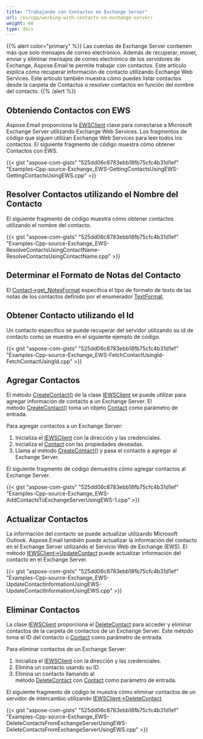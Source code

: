 ```yaml
---
title: "Trabajando con Contactos en Exchange Server"
url: /es/cpp/working-with-contacts-on-exchange-server/
weight: 60
type: docs
---
```


{{% alert color="primary" %}} Las cuentas de Exchange Server contienen más que solo mensajes de correo electrónico. Además de recuperar, mover, enviar y eliminar mensajes de correo electrónico de los servidores de Exchange, Aspose.Email te permite trabajar con contactos. Este artículo explica cómo recuperar información de contacto utilizando Exchange Web Services. Este artículo también muestra cómo puedes listar contactos desde la carpeta de Contactos o resolver contactos en función del nombre del contacto. {{% /alert %}} 
## **Obteniendo Contactos con EWS**
Aspose.Email proporciona la [EWSClient](https://apireference.aspose.com/email/cpp/class/aspose.email.clients.exchange.web_service.e_w_s_client) clase para conectarse a Microsoft Exchange Server utilizando Exchange Web Services. Los fragmentos de código que siguen utilizan Exchange Web Services para leer todos los contactos. El siguiente fragmento de código muestra cómo obtener Contactos con EWS.

{{< gist "aspose-com-gists" "525dd06c8783ebb18fb75cfc4b31d1ef" "Examples-Cpp-source-Exchange_EWS-GettingContactsUsingEWS-GettingContactsUsingEWS.cpp" >}}
## **Resolver Contactos utilizando el Nombre del Contacto**
El siguiente fragmento de código muestra cómo obtener contactos utilizando el nombre del contacto.

{{< gist "aspose-com-gists" "525dd06c8783ebb18fb75cfc4b31d1ef" "Examples-Cpp-source-Exchange_EWS-ResolveContactsUsingContactName-ResolveContactsUsingContactName.cpp" >}}
## **Determinar el Formato de Notas del Contacto**
El [Contact->get_NotesFormat](https://apireference.aspose.com/email/cpp/class/aspose.email.personal_info.contact) especifica el tipo de formato de texto de las notas de los contactos definido por el enumerador [TextFormat](https://apireference.aspose.com/email/cpp/namespace/aspose.email.personal_info).
## **Obtener Contacto utilizando el Id**
Un contacto específico se puede recuperar del servidor utilizando su id de contacto como se muestra en el siguiente ejemplo de código.

{{< gist "aspose-com-gists" "525dd06c8783ebb18fb75cfc4b31d1ef" "Examples-Cpp-source-Exchange_EWS-FetchContactUsingId-FetchContactUsingId.cpp" >}}
## **Agregar Contactos**
El método [CreateContact()](https://apireference.aspose.com/email/cpp/class/aspose.email.clients.exchange.web_service.i_e_w_s_client) de la clase [IEWSClient](https://apireference.aspose.com/email/cpp/class/aspose.email.clients.exchange.web_service.i_e_w_s_client) se puede utilizar para agregar información de contacto a un Exchange Server. El método [CreateContact()](https://apireference.aspose.com/email/cpp/class/aspose.email.clients.exchange.web_service.i_e_w_s_client) toma un objeto [Contact](https://apireference.aspose.com/email/cpp/class/aspose.email.personal_info.contact) como parámetro de entrada.

Para agregar contactos a un Exchange Server:

1. Inicializa el [IEWSClient](https://apireference.aspose.com/email/cpp/class/aspose.email.clients.exchange.web_service.i_e_w_s_client) con la dirección y las credenciales.
1. Inicializa el [Contact](https://apireference.aspose.com/email/cpp/class/aspose.email.personal_info.contact) con las propiedades deseadas.
1. Llama al método [CreateContact()](https://apireference.aspose.com/email/cpp/class/aspose.email.clients.exchange.web_service.i_e_w_s_client) y pasa el contacto a agregar al Exchange Server.

El siguiente fragmento de código demuestra cómo agregar contactos al Exchange Server.

{{< gist "aspose-com-gists" "525dd06c8783ebb18fb75cfc4b31d1ef" "Examples-Cpp-source-Exchange_EWS-AddContactsToExchangeServerUsingEWS-1.cpp" >}}
## **Actualizar Contactos**
La información del contacto se puede actualizar utilizando Microsoft Outlook. Aspose.Email también puede actualizar la información del contacto en el Exchange Server utilizando el Servicio Web de Exchange (EWS). El método [IEWSClient->UpdateContact](https://apireference.aspose.com/email/cpp/class/aspose.email.clients.exchange.web_service.i_e_w_s_client) puede actualizar información del contacto en el Exchange Server.

{{< gist "aspose-com-gists" "525dd06c8783ebb18fb75cfc4b31d1ef" "Examples-Cpp-source-Exchange_EWS-UpdateContactInformationUsingEWS-UpdateContactInformationUsingEWS.cpp" >}}
## **Eliminar Contactos**
La clase [IEWSClient](https://apireference.aspose.com/email/cpp/class/aspose.email.clients.exchange.web_service.i_e_w_s_client) proporciona el [DeleteContact](https://apireference.aspose.com/email/cpp/class/aspose.email.clients.exchange.web_service.i_e_w_s_client) para acceder y eliminar contactos de la carpeta de contactos de un Exchange Server. Este método toma el ID del contacto o [Contact](https://apireference.aspose.com/email/cpp/class/aspose.email.personal_info.contact) como parámetro de entrada.

Para eliminar contactos de un Exchange Server:

1. Inicializa el [IEWSClient](https://apireference.aspose.com/email/cpp/class/aspose.email.clients.exchange.web_service.i_e_w_s_client) con la dirección y las credenciales.
1. Elimina un contacto usando su ID.
1. Elimina un contacto llamando al método [DeleteContact](https://apireference.aspose.com/email/cpp/class/aspose.email.clients.exchange.web_service.i_e_w_s_client) con [Contact](https://apireference.aspose.com/email/cpp/class/aspose.email.personal_info.contact) como parámetro de entrada.

El siguiente fragmento de código te muestra cómo eliminar contactos de un servidor de intercambio utilizando [IEWSClient->DeleteContact](https://apireference.aspose.com/email/cpp/class/aspose.email.clients.exchange.web_service.i_e_w_s_client).

{{< gist "aspose-com-gists" "525dd06c8783ebb18fb75cfc4b31d1ef" "Examples-Cpp-source-Exchange_EWS-DeleteContactsFromExchangeServerUsingEWS-DeleteContactsFromExchangeServerUsingEWS.cpp" >}}